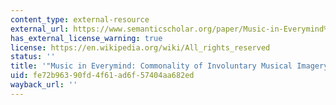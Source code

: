 ```yaml
---
content_type: external-resource
external_url: https://www.semanticscholar.org/paper/Music-in-Everymind%3A-Commonality-of-Involuntary-Liikkanen/2f635694f176e422b389a56bb126e22a8c0b3a89
has_external_license_warning: true
license: https://en.wikipedia.org/wiki/All_rights_reserved
status: ''
title: '"Music in Everymind: Commonality of Involuntary Musical Imagery'
uid: fe72b963-90fd-4f61-ad6f-57404aa682ed
wayback_url: ''
---
```

